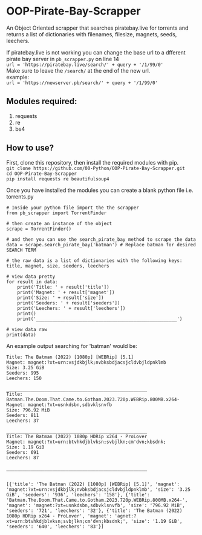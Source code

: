 # OOP-Pirate-Bay-Scrapper
An Object Oriented scrapper that searches piratebay.live for torrents and returns a list of dictionaries with filenames, filesize, magnets, seeds, leechers.

If piratebay.live is not working you can change the base url to a dfferent pirate bay server in `pb_scrapper.py` on line 14     
`url = 'https://piratebay.live/search/' + query + '/1/99/0'`        
Make sure to leave the `/search/` at the end of the new url.        
    example:     
    `url = 'https://newserver.pb/search/' + query + '/1/99/0'`      

## Modules required:
1. requests
1. re
1. bs4

## How to use?
First, clone this repository, then install the required modules with pip.       
    `git clone https://github.com/00-Python/OOP-Pirate-Bay-Scrapper.git`   
    `cd OOP-Pirate-Bay-Scrapper`  
    `pip install requests re beautifulsoup4`

Once you have installed the modules you can create a blank python file i.e. torrents.py 
```
# Inside your python file import the the scrapper
from pb_scrapper import TorrentFinder

# then create an instance of the object
scrape = TorrentFinder()

# and then you can use the search_pirate_bay method to scrape the data
data = scrape.search_pirate_bay('batman') # Replace batman for desired SEARCH TERM

# the raw data is a list of dictionaries with the following keys: title, magnet, size, seeders, leechers

# view data pretty
for result in data:
    print('Title: ' + result['title'])
    print('Magnet: ' + result['magnet'])
    print('Size: ' + result['size'])
    print('Seeders: ' + result['seeders'])
    print('Leechers: ' + result['leechers'])
    print()
    print('____________________________________________________')

# view data raw
print(data)

```

An example output searching for 'batman' would be:
```
Title: The Batman (2022) [1080p] [WEBRip] [5.1]
Magnet: magnet:?xt=urn:vsjdkbjlk;nvbksbdjacsjcldvbjldpnklmb
Size: 3.25 GiB
Seeders: 995
Leechers: 150

____________________________________________________
Title: Batman.The.Doom.That.Came.to.Gotham.2023.720p.WEBRip.800MB.x264-
Magnet: magnet:?xt=usnkdsbn,sdbvklsnvfb
Size: 796.92 MiB
Seeders: 811
Leechers: 37

____________________________________________________
Title: The Batman (2022) 1080p HDRip x264 - ProLover
Magnet: magnet:?xt=urn:btvhkdjblvksn;svbjlkn;cm'dvn;kbsdnk;
Size: 1.19 GiB
Seeders: 691
Leechers: 87

____________________________________________________


[{'title': 'The Batman (2022) [1080p] [WEBRip] [5.1]', 'magnet': 'magnet:?xt=urn:vsjdkbjlk;nvbksbdjacsjcldvbjldpnklmb', 'size': '3.25 GiB', 'seeders': '936', 'leechers': '158'}, {'title': 'Batman.The.Doom.That.Came.to.Gotham.2023.720p.WEBRip.800MB.x264-', 'magnet': 'magnet:?xt=usnkdsbn,sdbvklsnvfb', 'size': '796.92 MiB', 'seeders': '721', 'leechers': '32'}, {'title': 'The Batman (2022) 1080p HDRip x264 - ProLover', 'magnet': 'agnet:?xt=urn:btvhkdjblvksn;svbjlkn;cm'dvn;kbsdnk;', 'size': '1.19 GiB', 'seeders': '640', 'leechers': '83'}]
```
